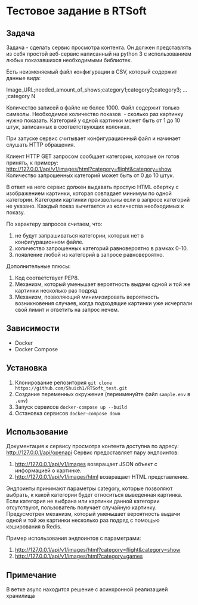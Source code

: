 Тестовое задание в RTSoft
=========================

## Задача
Задача - сделать сервис просмотра контента.
Он должен представлять из себя простой веб-сервис написанный на python 3 с использованием любых показавшихся необходимыми библиотек.

Есть неизменяемый файл конфигурации в CSV, который содержит данные вида:

Image_URL;needed_amount_of_shows;category1;category2;category3; … ;category N

Количество записей в файле не более 1000. 
Файл содержит только символы.
Необходимое количество показов  - сколько раз картинку нужно показать. 
Категорий у одной картинки может быть от 1 до 10 штук, записанных в соответствующих колонках.

При запуске сервис считывает конфигурационный файл и начинает слушать HTTP обращения.

Клиент HTTP GET запросом сообщает категории, которые он готов принять, к примеру:  
http://127.0.0.1/api/v1/images/html?category=flight&category=show  
Количество запрошенных категорий может быть от 0 до 10 штук.

В ответ на него сервис должен выдавать простую HTML обертку с изображением картинки, которая совпадает минимум по одной категории.
Категории картинки произвольны если в запросе категорий не указано. 
Каждый показ вычитается из количества необходимых к показу.

По характеру запросов считаем, что:
1. не будут запрашиваться категории, которых нет в конфигурационном файле.
2. количество запрошенных категорий равновероятно в рамках 0-10.
3. появление любой из категорий в запросе равновероятно.

Дополнительные плюсы:
1. Код соответствует PEP8.
2. Механизм, который уменьшает вероятность выдачи одной и той же картинки несколько раз подряд 
3. Механизм, позволяющий минимизировать вероятность возникновения случаев, когда подходящие картинки уже исчерпали свой лимит и ответить на запрос нечем.

## Зависимости
- Docker
- Docker Compose

## Установка
1. Клонирование репозитория `git clone https://github.com/Shuich1/RTSoft_test.git`
2. Создание переменных окружения (переименуйте файл `sample.env` в `.env`)
3. Запуск сервисов `docker-compose up --build`
4. Остановка сервисов `docker-compose down`

## Использование

Документация к сервису просмотра контента доступна по адресу: http://127.0.0.1/api/openapi
Сервис предоставляет пару эндпоинтов: 
1. http://127.0.0.1/api/v1/images возвращает JSON объект с информацией о картинке.
2. http://127.0.0.1/api/v1/images/html возвращает HTML представление.

Эндпоинты принимают параметры category, которые позволяют выбрать, к какой категории будет относиться
выведенная картинка. Если категория не выбрана или картинки данной категории отсутствуют, пользователь получает случайную картинку. Предусмотрен механизм, который уменьшает вероятность выдачи одной и той же картинки несколько раз подряд с помощью кэширования в Redis.

Пример использования эндпоинтов с параметрами:
1. http://127.0.0.1/api/v1/images/html?category=flight&category=show
2. http://127.0.0.1/api/v1/images/html?category=games

## Примечание
В ветке async находится решение с асинхронной реализацией хранилища